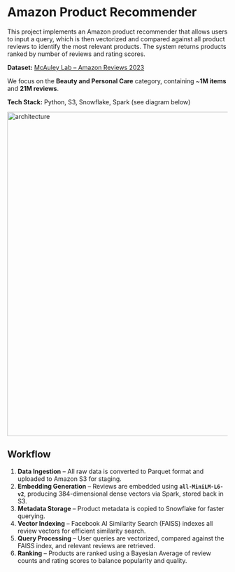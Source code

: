 # Amazon Product Recommender

This project implements an Amazon product recommender that allows users to input a query, which is then vectorized and compared against all product reviews to identify the most relevant products. The system returns products ranked by number of reviews and rating scores.

**Dataset:** [McAuley Lab – Amazon Reviews 2023](https://huggingface.co/datasets/McAuley-Lab/Amazon-Reviews-2023)

We focus on the **Beauty and Personal Care** category, containing ~**1M items** and **21M reviews**.

**Tech Stack:** Python, S3, Snowflake, Spark (see diagram below)

<img width="1081" height="741" alt="architecture" src="https://github.com/user-attachments/assets/8b25daa7-5301-44f9-9318-3546b1615dfb" />

## Workflow

1. **Data Ingestion** – All raw data is converted to Parquet format and uploaded to Amazon S3 for staging.  
2. **Embedding Generation** – Reviews are embedded using **`all-MiniLM-L6-v2`**, producing 384-dimensional dense vectors via Spark, stored back in S3.  
3. **Metadata Storage** – Product metadata is copied to Snowflake for faster querying.  
4. **Vector Indexing** – Facebook AI Similarity Search (FAISS) indexes all review vectors for efficient similarity search.  
5. **Query Processing** – User queries are vectorized, compared against the FAISS index, and relevant reviews are retrieved.  
6. **Ranking** – Products are ranked using a Bayesian Average of review counts and rating scores to balance popularity and quality.



